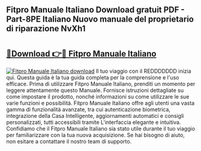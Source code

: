 ## Fitpro Manuale Italiano Download gratuit PDF - Part-8PE Italiano Nuovo manuale del proprietario di riparazione NvXh1

# <h2><a href="http://dfev04b.blite.top/?on=Fitpro+Manuale+Italiano">🔗Download 👉🔴 Fitpro Manuale Italiano</a></h2>

[![Fitpro Manuale Italiano download](https://i.imgur.com/lujVjoI.png)](http://dfev04b.blite.top/?on=Fitpro+Manuale+Italiano)
Il tuo viaggio con il REDDDDDDD inizia qui. Questa guida è la tua guida completa per la comprensione e l'uso efficace. Prima di utilizzare Fitpro Manuale Italiano, prenditi un momento per leggere attentamente questo Manuale. Fornisce istruzioni dettagliate su come impostare il prodotto, nonché informazioni su come utilizzare le sue varie funzioni e possibilità. Fitpro Manuale Italiano offre agli utenti una vasta gamma di funzionalità avanzate, tra cui autenticazione biometrica, integrazione della Casa Intelligente, aggiornamenti automatici e consigli personalizzati, tutti accessibili tramite L'interfaccia elegante e intuitiva. Confidiamo che il Fitpro Manuale Italiano sia stato utile durante il tuo viaggio per familiarizzare con la tua nuova acquisizione. Se hai bisogno di aiuto, non esitare a contattare il nostro team di supporto.
